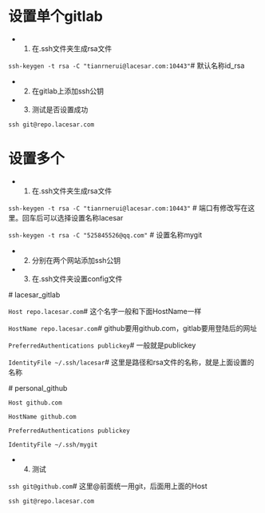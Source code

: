# 设置单个gitlab

* 1. 在.ssh文件夹生成rsa文件

`ssh-keygen -t rsa -C "tianrnerui@lacesar.com:10443"`\# 默认名称id_rsa

* 2. 在gitlab上添加ssh公钥

* 3. 测试是否设置成功

`ssh git@repo.lacesar.com`


# 设置多个
* 1. 在.ssh文件夹生成rsa文件

`ssh-keygen -t rsa -C "tianrnerui@lacesar.com:10443"`       \# 端口有修改写在这里。回车后可以选择设置名称lacesar

`ssh-keygen -t rsa -C "525845526@qq.com"`                   \# 设置名称mygit

* 2. 分别在两个网站添加ssh公钥

* 3. 在.ssh文件夹设置config文件

\# lacesar_gitlab

`Host repo.lacesar.com`\# 这个名字一般和下面HostName一样

`HostName repo.lacesar.com`\# github要用github.com，gitlab要用登陆后的网址

`PreferredAuthentications publickey`\# 一般就是publickey

`IdentityFile ~/.ssh/lacesar`\# 这里是路径和rsa文件的名称，就是上面设置的名称

\# personal_github

`Host github.com`

`HostName github.com`

`PreferredAuthentications publickey`

`IdentityFile ~/.ssh/mygit`

* 4. 测试

`ssh git@github.com`\# 这里@前面统一用git，后面用上面的Host

`ssh git@repo.lacesar.com`

